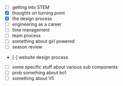 - [ ] getting into STEM
- [x] thoughts on turning point
- [x] the design process
- [ ] engineering as a career
- [ ] time management
- [ ] team process
- [ ] something about girl powered
- [ ] season review
- [-] website design process
- [ ] some specific stuff about various sub components
- [ ] prob something about bo1
- [ ] something about V5
